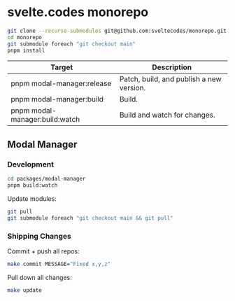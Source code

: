 # svelte.codes monorepo

```bash
git clone --recurse-submodules git@github.com:sveltecodes/monorepo.git
cd monorepo
git submodule foreach "git checkout main"
pnpm install
```

| Target                         | Description                              |
|--------------------------------|------------------------------------------|
| pnpm modal-manager:release     | Patch, build, and publish a new version. |
| pnpm modal-manager:build       | Build.                                   |
| pnpm modal-manager:build:watch | Build and watch for changes.             |

## Modal Manager

### Development

```bash
cd packages/modal-manager
pnpm build:watch
```

Update modules:

```bash
git pull
git submodule foreach "git checkout main && git pull"
```

### Shipping Changes

Commit + push all repos:

```bash
make commit MESSAGE="Fixed x,y,z"
```

Pull down all changes:

```bash
make update
```
